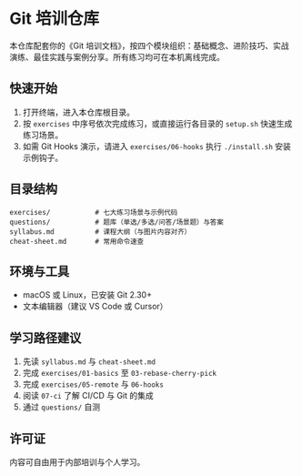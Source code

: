 # Git 培训仓库

本仓库配套你的《Git 培训文档》，按四个模块组织：基础概念、进阶技巧、实战演练、最佳实践与案例分享。所有练习均可在本机离线完成。

## 快速开始

1. 打开终端，进入本仓库根目录。
2. 按 `exercises` 中序号依次完成练习，或直接运行各目录的 `setup.sh` 快速生成练习场景。
3. 如需 Git Hooks 演示，请进入 `exercises/06-hooks` 执行 `./install.sh` 安装示例钩子。

## 目录结构

```
exercises/           # 七大练习场景与示例代码
questions/           # 题库（单选/多选/问答/场景题）与答案
syllabus.md          # 课程大纲（与图片内容对齐）
cheat-sheet.md       # 常用命令速查
```

## 环境与工具

- macOS 或 Linux，已安装 Git 2.30+
- 文本编辑器（建议 VS Code 或 Cursor）

## 学习路径建议

1) 先读 `syllabus.md` 与 `cheat-sheet.md`
2) 完成 `exercises/01-basics` 至 `03-rebase-cherry-pick`
3) 完成 `exercises/05-remote` 与 `06-hooks`
4) 阅读 `07-ci` 了解 CI/CD 与 Git 的集成
5) 通过 `questions/` 自测

## 许可证

内容可自由用于内部培训与个人学习。



